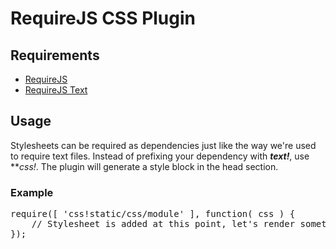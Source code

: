 # RequireJS CSS Plugin

## Requirements

* [RequireJS](http://requirejs.org/docs/download.html#requirejs)
* [RequireJS Text](http://requirejs.org/docs/download.html#text)

## Usage

Stylesheets can be required as dependencies just like the way we're used to require text files.
Instead of prefixing your dependency with ***text!***, use ***css!*. The plugin will generate a style block in the head section.

### Example

<pre>
require([ 'css!static/css/module' ], function( css ) {
	// Stylesheet is added at this point, let's render something...
});
</pre>